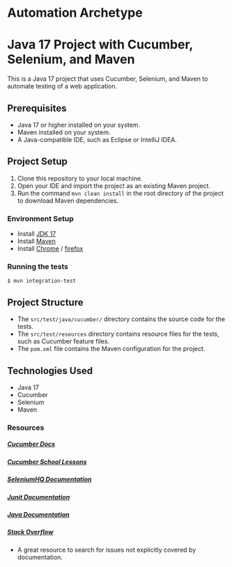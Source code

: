 # Automation Archetype

# Java 17 Project with Cucumber, Selenium, and Maven

This is a Java 17 project that uses Cucumber, Selenium, and Maven to automate testing of a web application.

## Prerequisites

- Java 17 or higher installed on your system.
- Maven installed on your system.
- A Java-compatible IDE, such as Eclipse or IntelliJ IDEA.

## Project Setup

1. Clone this repository to your local machine.
2. Open your IDE and import the project as an existing Maven project.
3. Run the command `mvn clean install` in the root directory of the project to download Maven dependencies.

### Environment Setup

- Install [JDK 17](https://www3.ntu.edu.sg/home/ehchua/programming/howto/JDK_Howto.html)
- Install [Maven](https://maven.apache.org/install.html)
- Install [Chrome](https://www.google.com/intl/es-419/chrome/) / [firefox](https://www.mozilla.org/es-CL/firefox/new/)

### Running the tests
```
$ mvn integration-test
```

## Project Structure

- The `src/test/java/cucumber/` directory contains the source code for the tests.
- The `src/test/resources` directory contains resource files for the tests, such as Cucumber feature files.
- The `pom.xml` file contains the Maven configuration for the project.

## Technologies Used

- Java 17
- Cucumber
- Selenium
- Maven

### Resources
##### [Cucumber Docs](https://cucumber.io/docs)

##### [Cucumber School Lessons](https://cucumber.io/school#lessons)

##### [SeleniumHQ Documentation](http://www.seleniumhq.org/docs/)

##### [Junit Documentation](http://junit.org/javadoc/latest/index.html)

##### [Java Documentation](https://docs.oracle.com/javase/7/docs/api/)

##### [Stack Overflow](http://stackoverflow.com/)
* A great resource to search for issues not explicitly covered by documentation.